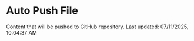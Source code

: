 # Auto Push File

Content that will be pushed to GitHub repository.
Last updated: 07/11/2025, 10:04:37 AM